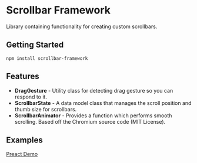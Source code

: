 # Scrollbar Framework

Library containing functionality for creating custom scrollbars. 

## Getting Started

```
npm install scrollbar-framework
```

## Features

* **DragGesture** - Utility class for detecting drag gesture so you can respond to it.
* **ScrollbarState** - A data model class that manages the scroll position and thumb size for scrollbars.
* **ScrollbarAnimator** - Provides a function which performs smooth scrolling. Based off the Chromium source code (MIT License).

## Examples

[Preact Demo](https://pepsryuu.github.io/demo/scrollbar-framework/index.html)